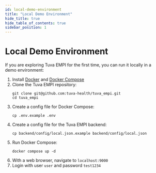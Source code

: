 ```yaml
---
id: local-demo-environment
title: "Local Demo Environment"
hide_title: true
hide_table_of_contents: true
sidebar_position: 1
---
```


# Local Demo Environment

If you are exploring Tuva EMPI for the first time, you can run it locally in a demo environment:

1. Install [Docker](https://docs.docker.com/) and [Docker Compose](https://docs.docker.com/compose/install/)
1. Clone the Tuva EMPI repository:
   ```shell
   git clone git@github.com:tuva-health/tuva_empi.git
   cd tuva_empi
   ```
1. Create a config file for Docker Compose:
   ```shell
   cp .env.example .env
   ```
1. Create a config file for the Tuva EMPI backend:
   ```shell
   cp backend/config/local.json.example backend/config/local.json
   ```
1. Run Docker Compose:
   ```shell
   docker compose up -d
   ```
1. With a web browser, navigate to `localhost:9000`
1. Login with user `user` and password `test1234`
